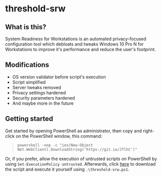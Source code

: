 # threshold-srw

## What is this?
System Readiness for Workstations is an automated privacy-focused configuration tool which debloats and tweaks Windows 10 Pro N for Workstations to improve it's performance and reduce the user's footprint.

## Modifications
* OS version validator before script's execution
* Script simplified
* Server tweaks removed
* Privacy settings hardened
* Security parameters hardened
* And maybe more in the future

## Getting started
Get started by opening PowerShell as administrator, then copy and right-click on the PowerShell window, this command:
> `powershell -nop -c "iex(New-Object Net.WebClient).DownloadString('https://git.io/JTlhC')"`

Or, if you prefer, allow the execution of untrusted scripts on PowerShell by using `Set-ExecutionPolicy untrusted`. Afterwards, click [here](https://raw.githubusercontent.com/gfelipe099/threshold-srw/master/threshold-srw.ps1) to download the script and execute it yourself using `.\threshold-srw.ps1`.

